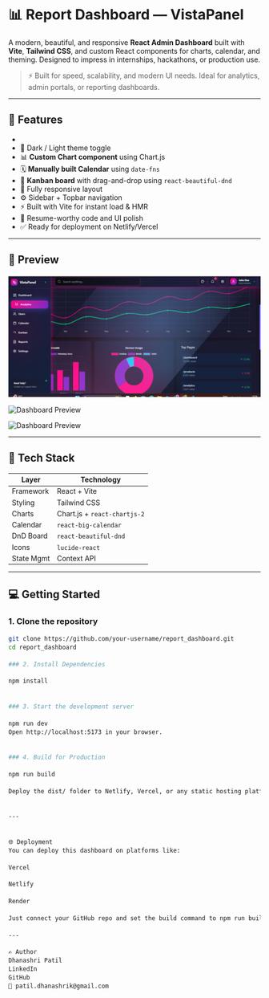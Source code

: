 # 📊 Report Dashboard — VistaPanel

A modern, beautiful, and responsive **React Admin Dashboard** built with **Vite**, **Tailwind CSS**, and custom React components for charts, calendar, and theming. Designed to impress in internships, hackathons, or production use.

> ⚡ Built for speed, scalability, and modern UI needs. Ideal for analytics, admin portals, or reporting dashboards.

---

## 🚀 Features

- 
- 🌙 Dark / Light theme toggle
- 📊 **Custom Chart component** using Chart.js
- 🗓️ **Manually built Calendar** using `date-fns`
- 📌 **Kanban board** with drag-and-drop using `react-beautiful-dnd`
- 🧩 Fully responsive layout
- ⚙️ Sidebar + Topbar navigation
- ⚡ Built with Vite for instant load & HMR
- 🎯 Resume-worthy code and UI polish
- ✅ Ready for deployment on Netlify/Vercel  

---

## 📸 Preview


![Alt text](images/dashboard-preview1.png)

![Dashboard Preview](./public/images/dashboard-preview2.png)

![Dashboard Preview](./public/images/dashboard-preview3.png)

---

## 🧱 Tech Stack

| Layer       | Technology                  |
|-------------|------------------------------|
| Framework   | React + Vite                 |
| Styling     | Tailwind CSS                 |
| Charts      | Chart.js + `react-chartjs-2` |
| Calendar    | `react-big-calendar`         |
| DnD Board   | `react-beautiful-dnd`        |
| Icons       | `lucide-react`               |
| State Mgmt  | Context API                  |

---

## 💻 Getting Started

### 1. Clone the repository

```bash
git clone https://github.com/your-username/report_dashboard.git
cd report_dashboard

### 2. Install Dependencies

npm install


### 3. Start the development server

npm run dev
Open http://localhost:5173 in your browser.


### 4. Build for Production

npm run build

Deploy the dist/ folder to Netlify, Vercel, or any static hosting platform.


---


🌐 Deployment
You can deploy this dashboard on platforms like:

Vercel

Netlify

Render

Just connect your GitHub repo and set the build command to npm run build and output folder to dist.

---

✍️ Author
Dhanashri Patil
LinkedIn
GitHub
📧 patil.dhanashrik@gmail.com

